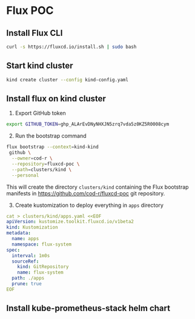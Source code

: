 # Flux POC

## Install Flux CLI
```sh
curl -s https://fluxcd.io/install.sh | sudo bash
```

## Start kind cluster
```sh
kind create cluster --config kind-config.yaml
```

## Install flux on kind cluster
1. Export GitHub token
```sh
export GITHUB_TOKEN=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
```

2. Run the bootstrap command
```sh
flux bootstrap --context=kind-kind
 github \
  --owner=cod-r \
  --repository=fluxcd-poc \
  --path=clusters/kind \
  --personal
```
This will create the directory `clusters/kind` containing the Flux bootstrap manifests in https://github.com/cod-r/fluxcd-poc git repository.

3. Create kustomization to deploy everything in `apps` directory
```yaml
cat > clusters/kind/apps.yaml <<EOF
apiVersion: kustomize.toolkit.fluxcd.io/v1beta2
kind: Kustomization
metadata:
  name: apps
  namespace: flux-system
spec:
  interval: 1m0s
  sourceRef:
    kind: GitRepository
    name: flux-system
  path: ./apps
  prune: true
EOF
```

## Install kube-prometheus-stack helm chart
